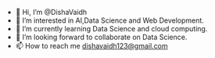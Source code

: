 - 👋 Hi, I’m @DishaVaidh
- 👀 I’m interested in AI,Data Science and Web Development.
- 🌱 I’m currently learning Data Science and cloud computing.
- 💞️ I’m looking forward to collaborate on Data Science.
- 📫 How to reach me dishavaidh123@gmail.com
<!---
DishaVaidh/DishaVaidh is a ✨ special ✨ repository because its `README.md` (this file) appears on your GitHub profile.
You can click the Preview link to take a look at your changes.
--->
